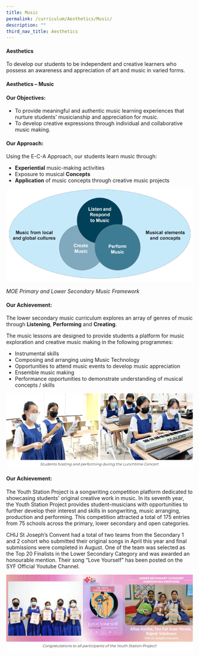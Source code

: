```yaml
---
title: Music
permalink: /curriculum/Aesthetics/Music/
description: ""
third_nav_title: Aesthetics
---
```

#### **Aesthetics**


To develop our students to be independent and creative learners who possess an awareness and appreciation of art and music in varied forms.  

#### **Aesthetics – Music**


#### **Our Objectives:**


*   To provide meaningful and authentic music learning experiences that nurture students’ musicianship and appreciation for music.
*   To develop creative expressions through individual and collaborative music making.

#### **Our Approach:**


Using the E-C-A Approach, our students learn music through:  

*   **Experiential** music-making activities
*   Exposure to musical **Concepts**
*   **Application** of music concepts through creative music projects

![](/images/Curriculum/Aesthetics/Music/M1.png)

_MOE Primary and Lower Secondary Music Framework_

#### **Our Achievement:**


The lower secondary music curriculum explores an array of genres of music through **Listening**, **Performing** and **Creating**.  

  

The music lessons are designed to provide students a platform for music exploration and creative music making in the following programmes:

  

*   Instrumental skills
*   Composing and arranging using Music Technology
*   Opportunities to attend music events to develop music appreciation
*   Ensemble music making
*   Performance opportunities to demonstrate understanding of musical concepts / skills

![](/images/Curriculum/Aesthetics/Music/M2.png)
 


#### **Our Achievement:**


The Youth Station Project is a songwriting competition platform dedicated to showcasing students' original creative work in music. In its seventh year, the Youth Station Project provides student-musicians with opportunities to further develop their interest and skills in songwriting, music arranging, production and performing. This competition attracted a total of 175 entries from 75 schools across the primary, lower secondary and open categories. 

  

CHIJ St Joseph’s Convent had a total of two teams from the Secondary 1 and 2 cohort who submitted their original songs in April this year and final submissions were completed in August. One of the team was selected as the Top 20 Finalists in the Lower Secondary Category and was awarded an honourable mention. Their song “Love Yourself” has been posted on the SYF Official Youtube Channel. 

![](/images/Curriculum/Aesthetics/Music/M3.png)
